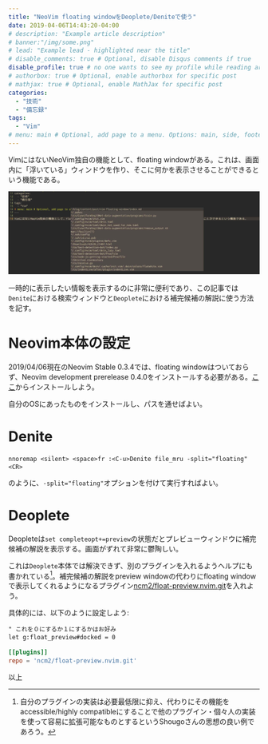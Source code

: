 ```yaml
---
title: "NeoVim floating windowをDeoplete/Deniteで使う"
date: 2019-04-06T14:43:20-04:00
# description: "Example article description"
# banner:"/img/some.png"
# lead: "Example lead - highlighted near the title"
# disable_comments: true # Optional, disable Disqus comments if true
disable_profile: true # no one wants to see my profile while reading articles
# authorbox: true # Optional, enable authorbox for specific post
# mathjax: true # Optional, enable MathJax for specific post
categories:
  - "技術"
  - "備忘録"
tags:
  - "Vim"
# menu: main # Optional, add page to a menu. Options: main, side, footer
---
```


VimにはないNeoVim独自の機能として、floating windowがある。これは、画面内に「浮いている」ウィンドウを作り、そこに何かを表示させることができるという機能である。

![真ん中に浮かんでいる色の薄い部分がfloating windowである](./ScreenShot.jpg)

一時的に表示したい情報を表示するのに非常に便利であり、この記事では`Denite`における検索ウィンドウと`Deoplete`における補完候補の解説に使う方法を記す。

# Neovim本体の設定

2019/04/06現在のNeovim Stable 0.3.4では、floating windowはついておらず、Neovim development prerelease 0.4.0をインストールする必要がある。[ここ](https://github.com/neovim/neovim/releases/nightly)からインストールしよう。

自分のOSにあったものをインストールし、パスを通せばよい。

# Denite

```init.vim
nnoremap <silent> <space>fr :<C-u>Denite file_mru -split="floating"<CR>
```

のように、`-split="floating"`オプションを付けて実行すればよい。


# Deoplete

Deopleteは`set completeopt+=preview`の状態だとプレビューウィンドウに補完候補の解説を表示する。画面がずれて非常に鬱陶しい。

これは`Deoplete`本体では解決できず、別のプラグインを入れるようヘルプにも書かれている[^shougo-style]。補完候補の解説をpreview windowの代わりにfloating windowで表示してくれるようになるプラグイン[ncm2/float-preview.nvim.git](https://github.com/ncm2/float-preview.nvim)を入れよう。

具体的には、以下のように設定しよう:

```init.vim
" これを０にするか１にするかはお好み
let g:float_preview#docked = 0
```

```dein.toml
[[plugins]]
repo = 'ncm2/float-preview.nvim.git'
```

以上

[^shougo-style]:自分のプラグインの実装は必要最低限に抑え、代わりにその機能をaccessible/highly compatibleにすることで他のプラグイン・個々人の実装を使って容易に拡張可能なものとするというShougoさんの思想の良い例であろう。
